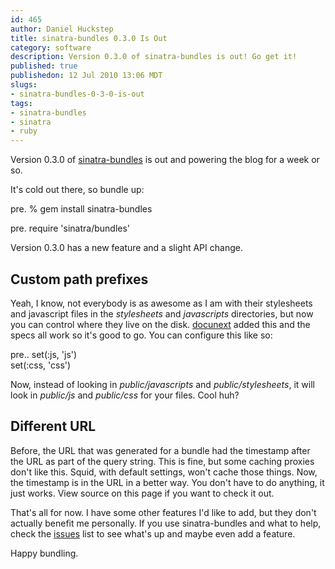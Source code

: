 ```yaml
--- 
id: 465
author: Daniel Huckstep
title: sinatra-bundles 0.3.0 Is Out
category: software
description: Version 0.3.0 of sinatra-bundles is out! Go get it!
published: true
publishedon: 12 Jul 2010 13:06 MDT
slugs: 
- sinatra-bundles-0-3-0-is-out
tags: 
- sinatra-bundles
- sinatra
- ruby
---
```

Version 0.3.0 of
[sinatra-bundles](http://github.com/darkhelmet/sinatra-bundles) is out
and powering the blog for a week or so.

It's cold out there, so bundle up:

pre. % gem install sinatra-bundles

pre. require 'sinatra/bundles'

Version 0.3.0 has a new feature and a slight API change.

## Custom path prefixes

Yeah, I know, not everybody is as awesome as I am with their stylesheets
and javascript files in the *stylesheets* and *javascripts* directories,
but now you can control where they live on the disk.
[docunext](http://github.com/docunext) added this and the specs all work
so it's good to go. You can configure this like so:

pre.. set(:js, 'js')\
set(:css, 'css')

Now, instead of looking in *public/javascripts* and
*public/stylesheets*, it will look in *public/js* and *public/css* for
your files. Cool huh?

## Different URL

Before, the URL that was generated for a bundle had the timestamp after
the URL as part of the query string. This is fine, but some caching
proxies don't like this. Squid, with default settings, won't cache those
things. Now, the timestamp is in the URL in a better way. You don't have
to do anything, it just works. View source on this page if you want to
check it out.

That's all for now. I have some other features I'd like to add, but they
don't actually benefit me personally. If you use sinatra-bundles and
what to help, check the
[issues](http://github.com/darkhelmet/sinatra-bundles/issues) list to
see what's up and maybe even add a feature.

Happy bundling.
